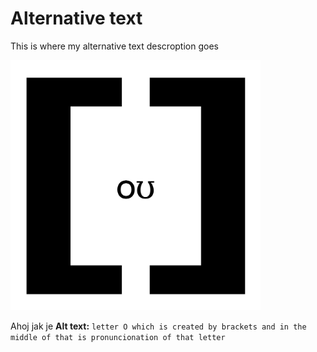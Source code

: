 # Alternative text

This is where my alternative text descroption goes

<img src="inicial.png" 
     width="400" 
     height="400" />
     
Ahoj jak je
**Alt text:** `letter O which is created by brackets and in the middle of that is pronuncionation of that letter`
